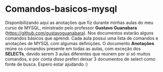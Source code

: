 # Comandos-basicos-mysql
Disponibilizando aqui as anotações que fiz durante minhas aulas do meu curso de MYSQL, ministrado pelo professor **Gustavo Guanabara** (https://github.com/gustavoguanabara). Nos documentos estarão alguns comandos básicos que aprendi.
Cada aula possui uma lista de comandos e anotações de MYSQL com algumas definições.
O documento **Anotações** reúne os comandos presente em todas as aulas, com exceção dos **SELECTs**, devido serem 3 aulas diferentes que reunem por si só muitos comandos, e por conta disso preferi deixar 3 documentos de select como fonte de busca.
Espero estar ajudando :)
